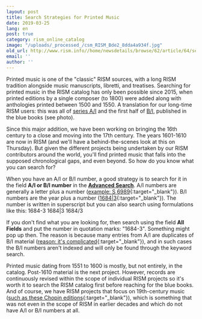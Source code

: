 ```yaml
---
layout: post
title: Search Strategies for Printed Music
date: 2019-03-25
lang: en
post: true
category: rism_online_catalog
image: "/uploads/_processed_/csm_RISM_Bde2_8dda4a934f.jpg"
old_url: http://www.rism.info//home/newsdetails/browse/62/article/64/search-strategies-for-printed-music.html
email: ''
author: ''
---
```



Printed music is one of the "classic" RISM sources, with a long RISM tradition alongside music manuscripts, libretti, and treatises. Searching for printed music in the RISM catalog has only been possible since 2015, when printed editions by a single composer (to 1800) were added along with anthologies printed between 1500 and 1550. A translation for our long-time RISM users: this was all of [series A/I](/publications.html#c36) and the first half of [B/I](/publications.html#c2619), published in the blue books (see photo).

Since this major addition, we have been working on bringing the 16th century to a close and moving into the 17th century. The years 1601-1610 are now in RISM (and we'll have a behind-the-scenes look at this on Thursday). But given the different projects being undertaken by our RISM contributors around the world, you'll find printed music that falls into the supposed chronological gaps, and even beyond. So how do you know what you can search for?

When you have an A/I or B/I number, a good strategy is to search for it in the field **A/I or B/I number** in the [**Advanced Search**](https://opac.rism.info/index.php?id=3&L=0). A/I numbers are generally a letter plus a number ([example: S 6989](https://opac.rism.info/search?id=00000990063266&View=rism&Language=en){:target="_blank"}). B/I numbers are the year plus a number ([1684|3](https://opac.rism.info/search?id=993122019&View=rism){:target="_blank"}). The number is written in superscript but you can also search using formulations like this:
1684-3
1684|3
1684/3

If you don't find what you are looking for, then search using the field **All Fields** and put the number in quotation marks: "1684-3". Something might pop up then. The reason is because many entries from A/I are duplicates of B/I material ([reason: it's complicated](/self_representation/2017/11/27/rism-bi-recueils-imprimés-xvie-siècles-version-20-.html){:target="_blank"}), and in such cases the B/I numbers aren't indexed and will only be found through the keyword search.

Printed music dating from 1551 to 1600 is mostly, but not entirely, in the catalog. Post-1610 material is the next project. However, records are continuously revised within the scope of individual RISM projects so it's worth it to search the RISM catalog first before reaching for the blue books. And of course, we have RISM projects that focus on 19th-century music ([such as these Chopin editions](https://opac.rism.info/metaopac/perma.do;jsessionid=634CDC3D78CC8963DC79AC6B958A979F.touch02?v=rism&q=-1%3d%22ks30080660%22){:target="_blank"}), which is something that was not even in the scope of RISM in earlier decades and which do not have A/I or B/I numbers at all.

<script type="text/javascript">var switchTo5x=true;</script><script type="text/javascript" src="http://w.sharethis.com/button/buttons.js"></script><script type="text/javascript">stLight.options({publisher: "9b601438-1ce1-49d8-bfd7-9cff5df54c17", doNotHash: false, doNotCopy: false, hashAddressBar: false});</script>